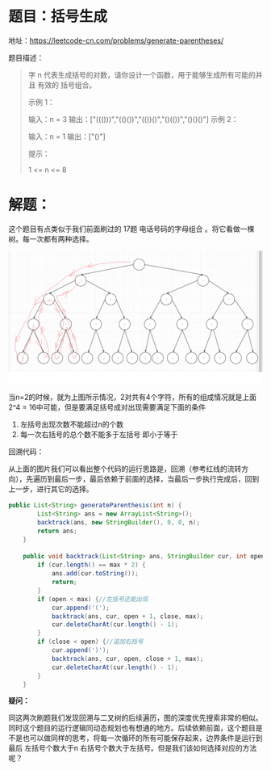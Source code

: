 # 题目：括号生成

地址：https://leetcode-cn.com/problems/generate-parentheses/

题目描述：

> 字 n 代表生成括号的对数，请你设计一个函数，用于能够生成所有可能的并且 有效的 括号组合。
>
>  
>
> 示例 1：
>
> 输入：n = 3
> 输出：["((()))","(()())","(())()","()(())","()()()"]
> 示例 2：
>
> 输入：n = 1
> 输出：["()"]
>
>
> 提示：
>
> 1 <= n <= 8



# 解题：

这个题目有点类似于我们前面刷过的 17题 电话号码的字母组合 。将它看做一棵树。每一次都有两种选择。

![](括号二叉树.png)

当n=2的时候，就为上图所示情况，2对共有4个字符，所有的组成情况就是上面 2^4 = 16中可能，但是要满足括号成对出现需要满足下面的条件

1. 左括号出现次数不能超过n的个数
2. 每一次右括号的总个数不能多于左括号 即小于等于 



回溯代码：

从上面的图片我们可以看出整个代码的运行思路是，回溯（参考红线的流转方向），先遍历到最后一步，最后依赖于前面的选择，当最后一步执行完成后，回到上一步，进行其它的选择。

```java
public List<String> generateParenthesis(int n) {
        List<String> ans = new ArrayList<String>();
        backtrack(ans, new StringBuilder(), 0, 0, n);
        return ans;
    }

    public void backtrack(List<String> ans, StringBuilder cur, int open, int close, int max) {
        if (cur.length() == max * 2) {
            ans.add(cur.toString());
            return;
        }
        if (open < max) {//左括号还能出现
            cur.append('(');
            backtrack(ans, cur, open + 1, close, max);
            cur.deleteCharAt(cur.length() - 1);
        }
        if (close < open) {//追加右括号
            cur.append(')');
            backtrack(ans, cur, open, close + 1, max);
            cur.deleteCharAt(cur.length() - 1);
        }
    }
```

**疑问：**

同这两次刷题我们发现回溯与二叉树的后续遍历，图的深度优先搜索非常的相似。同时这个题目的运行逻辑同动态规划也有想通的地方。后续依赖前面，这个题目是不是也可以做同样的思考，将每一次循环的所有可能保存起来，边界条件是运行到最后  左括号个数大于n 右括号个数大于左括号。但是我们该如何选择对应的方法呢？